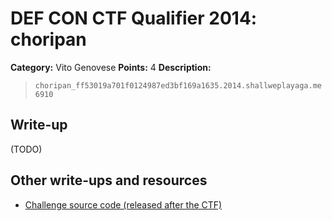 # DEF CON CTF Qualifier 2014: choripan

**Category:** Vito Genovese
**Points:** 4
**Description:**

> `choripan_ff53019a701f0124987ed3bf169a1635.2014.shallweplayaga.me 6910`

## Write-up

(TODO)

## Other write-ups and resources

* [Challenge source code (released after the CTF)](https://github.com/legitbs/choripan)
